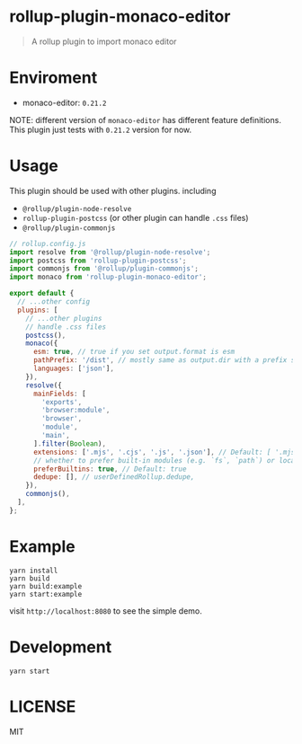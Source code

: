 # rollup-plugin-monaco-editor

> A rollup plugin to import monaco editor

# Enviroment

- monaco-editor: `0.21.2`

NOTE: different version of `monaco-editor` has different feature definitions. This plugin just tests with `0.21.2` version for now.

# Usage

This plugin should be used with other plugins. including

- `@rollup/plugin-node-resolve`
- `rollup-plugin-postcss` (or other plugin can handle `.css` files)
- `@rollup/plugin-commonjs`

```javascript
// rollup.config.js
import resolve from '@rollup/plugin-node-resolve';
import postcss from 'rollup-plugin-postcss';
import commonjs from '@rollup/plugin-commonjs';
import monaco from 'rollup-plugin-monaco-editor';

export default {
  // ...other config
  plugins: [
    // ...other plugins
    // handle .css files
    postcss(),
    monaco({
      esm: true, // true if you set output.format is esm
      pathPrefix: '/dist', // mostly same as output.dir with a prefix slash
      languages: ['json'],
    }),
    resolve({
      mainFields: [
        'exports',
        'browser:module',
        'browser',
        'module',
        'main',
      ].filter(Boolean),
      extensions: ['.mjs', '.cjs', '.js', '.json'], // Default: [ '.mjs', '.js', '.json', '.node' ]
      // whether to prefer built-in modules (e.g. `fs`, `path`) or local ones with the same names
      preferBuiltins: true, // Default: true
      dedupe: [], // userDefinedRollup.dedupe,
    }),
    commonjs(),
  ],
};
```

# Example

```
yarn install
yarn build
yarn build:example
yarn start:example
```

visit `http://localhost:8080` to see the simple demo.

# Development

```
yarn start
```

# LICENSE

MIT
